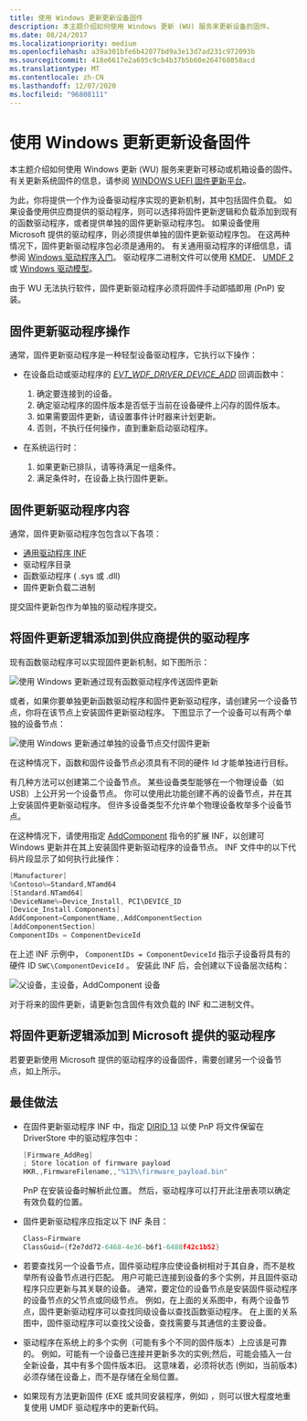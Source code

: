 ```yaml
---
title: 使用 Windows 更新更新设备固件
description: 本主题介绍如何使用 Windows 更新 (WU) 服务来更新设备的固件。
ms.date: 08/24/2017
ms.localizationpriority: medium
ms.openlocfilehash: a39a301bfe6b42077bd9a3e13d7ad231c972093b
ms.sourcegitcommit: 418e6617e2a695c9cb4b37b5b60e264760858acd
ms.translationtype: MT
ms.contentlocale: zh-CN
ms.lasthandoff: 12/07/2020
ms.locfileid: "96808111"
---
```

# <a name="updating-device-firmware-using-windows-update"></a>使用 Windows 更新更新设备固件

本主题介绍如何使用 Windows 更新 (WU) 服务来更新可移动或机箱设备的固件。  有关更新系统固件的信息，请参阅 [WINDOWS UEFI 固件更新平台](../bringup/windows-uefi-firmware-update-platform.md)。

为此，你将提供一个作为设备驱动程序实现的更新机制，其中包括固件负载。  如果设备使用供应商提供的驱动程序，则可以选择将固件更新逻辑和负载添加到现有的函数驱动程序，或者提供单独的固件更新驱动程序包。  如果设备使用 Microsoft 提供的驱动程序，则必须提供单独的固件更新驱动程序包。  在这两种情况下，固件更新驱动程序包必须是通用的。  有关通用驱动程序的详细信息，请参阅 [Windows 驱动程序入门](../develop/getting-started-with-windows-drivers.md)。  驱动程序二进制文件可以使用 [KMDF](../wdf/index.md)、 [UMDF 2](../wdf/getting-started-with-umdf-version-2.md) 或 [Windows 驱动模型](../kernel/writing-wdm-drivers.md)。 

由于 WU 无法执行软件，固件更新驱动程序必须将固件手动即插即用 (PnP) 安装。

## <a name="firmware-update-driver-actions"></a>固件更新驱动程序操作

通常，固件更新驱动程序是一种轻型设备驱动程序，它执行以下操作：

* 在设备启动或驱动程序的 [*EVT_WDF_DRIVER_DEVICE_ADD*](/windows-hardware/drivers/ddi/wdfdriver/nc-wdfdriver-evt_wdf_driver_device_add) 回调函数中：

    1. 确定要连接到的设备。
    2. 确定驱动程序的固件版本是否低于当前在设备硬件上闪存的固件版本。
    3. 如果需要固件更新，请设置事件计时器来计划更新。
    4. 否则，不执行任何操作，直到重新启动驱动程序。

* 在系统运行时：

    1. 如果更新已排队，请等待满足一组条件。
    2. 满足条件时，在设备上执行固件更新。

## <a name="firmware-update-driver-contents"></a>固件更新驱动程序内容

通常，固件更新驱动程序包包含以下各项：

* [通用驱动程序 INF](using-a-universal-inf-file.md)
* 驱动程序目录
* 函数驱动程序 ( .sys 或 .dll) 
* 固件更新负载二进制

提交固件更新包作为单独的驱动程序提交。

## <a name="adding-firmware-update-logic-to-a-vendor-supplied-driver"></a>将固件更新逻辑添加到供应商提供的驱动程序

现有函数驱动程序可以实现固件更新机制，如下图所示：

![使用 Windows 更新通过现有函数驱动程序传送固件更新](images/single-devnode.png)

或者，如果你要单独更新函数驱动程序和固件更新驱动程序，请创建另一个设备节点，你将在该节点上安装固件更新驱动程序。  下图显示了一个设备可以有两个单独的设备节点：

![使用 Windows 更新通过单独的设备节点交付固件更新](images/two-devnodes.png)

在这种情况下，函数和固件设备节点必须具有不同的硬件 Id 才能单独进行目标。

有几种方法可以创建第二个设备节点。  某些设备类型能够在一个物理设备（如 USB）上公开另一个设备节点。  你可以使用此功能创建不再的设备节点，并在其上安装固件更新驱动程序。  但许多设备类型不允许单个物理设备枚举多个设备节点。

在这种情况下，请使用指定 [AddComponent](../install/inf-addcomponent-directive.md) 指令的扩展 INF，以创建可 Windows 更新并在其上安装固件更新驱动程序的设备节点。  INF 文件中的以下代码片段显示了如何执行此操作：

```cpp
[Manufacturer]
%Contoso%=Standard,NTamd64
[Standard.NTamd64]
%DeviceName%=Device_Install, PCI\DEVICE_ID
[Device_Install.Components]
AddComponent=ComponentName,,AddComponentSection
[AddComponentSection]
ComponentIDs = ComponentDeviceId
```

在上述 INF 示例中， `ComponentIDs = ComponentDeviceId` 指示子设备将具有的硬件 ID `SWC\ComponentDeviceId` 。  安装此 INF 后，会创建以下设备层次结构：

![父设备，主设备，AddComponent 设备](images/component-device-hierarchy.png)

对于将来的固件更新，请更新包含固件有效负载的 INF 和二进制文件。

## <a name="adding-firmware-update-logic-to-a-microsoft-supplied-driver"></a>将固件更新逻辑添加到 Microsoft 提供的驱动程序

若要更新使用 Microsoft 提供的驱动程序的设备固件，需要创建另一个设备节点，如上所示。

## <a name="best-practices"></a>最佳做法

* 在固件更新驱动程序 INF 中，指定 [DIRID 13](using-dirids.md) 以使 PnP 将文件保留在 DriverStore 中的驱动程序包中：

    ```cpp
    [Firmware_AddReg]
    ; Store location of firmware payload
    HKR,,FirmwareFilename,,"%13%\firmware_payload.bin"
    ```

    PnP 在安装设备时解析此位置。  然后，驱动程序可以打开此注册表项以确定有效负载的位置。

* 固件更新驱动程序应指定以下 INF 条目：

    ```cpp
    Class=Firmware
    ClassGuid={f2e7dd72-6468-4e36-b6f1-6488f42c1b52}
    ```

* 若要查找另一个设备节点，固件驱动程序应使设备树相对于其自身，而不是枚举所有设备节点进行匹配。  用户可能已连接到设备的多个实例，并且固件驱动程序只应更新与其关联的设备。  通常，要定位的设备节点是安装固件驱动程序的设备节点的父节点或同级节点。 例如，在上面的关系图中，有两个设备节点，固件更新驱动程序可以查找同级设备以查找函数驱动程序。  在上面的关系图中，固件驱动程序可以查找父设备，查找需要与其通信的主要设备。

* 驱动程序在系统上的多个实例（可能有多个不同的固件版本）上应该是可靠的。  例如，可能有一个设备已连接并更新多次的实例;然后，可能会插入一台全新设备，其中有多个固件版本旧。  这意味着，必须将状态 (例如，当前版本) 必须存储在设备上，而不是存储在全局位置。

* 如果现有方法更新固件 (EXE 或共同安装程序，例如) ，则可以很大程度地重复使用 UMDF 驱动程序中的更新代码。

